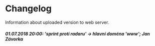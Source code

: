 # Changelog
Information about uploaded version to web server.

##### 01.07.2018 20:00: 'sprint proti radaru' -> hlavní doména 'www'; Jan Závorka

